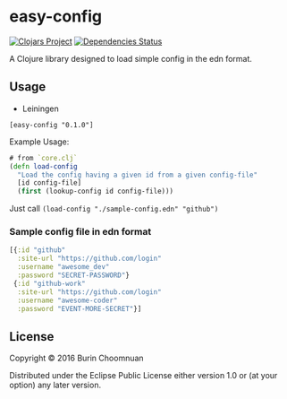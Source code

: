 # easy-config

[![Clojars Project](https://img.shields.io/clojars/v/easy-config.svg)](https://clojars.org/easy-config)
[![Dependencies Status](https://jarkeeper.com/agilecreativity/easy-config/status.svg)](https://jarkeeper.com/agilecreativity/easy-config)

A Clojure library designed to load simple config in the edn format.

## Usage

- Leiningen

```
[easy-config "0.1.0"]
```

Example Usage:

```clojure
# from `core.clj`
(defn load-config
  "Load the config having a given id from a given config-file"
  [id config-file]
  (first (lookup-config id config-file)))
```

Just call `(load-config "./sample-config.edn" "github")`

### Sample config file in edn format

```clojure
[{:id "github"
  :site-url "https://github.com/login"
  :username "awesome_dev"
  :password "SECRET-PASSWORD"}
 {:id "github-work"
  :site-url "https://github.com/login"
  :username "awesome-coder"
  :password "EVENT-MORE-SECRET"}]
```

## License

Copyright © 2016 Burin Choomnuan

Distributed under the Eclipse Public License either version 1.0 or (at
your option) any later version.
